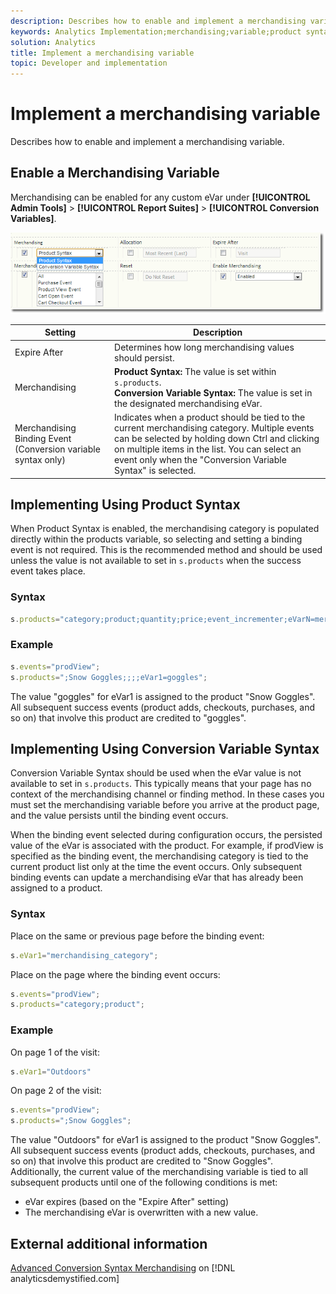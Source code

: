 ```yaml
---
description: Describes how to enable and implement a merchandising variable.
keywords: Analytics Implementation;merchandising;variable;product syntax;Conversion Variable Syntax;s.products
solution: Analytics
title: Implement a merchandising variable
topic: Developer and implementation
---
```


# Implement a merchandising variable

Describes how to enable and implement a merchandising variable.

## Enable a Merchandising Variable

Merchandising can be enabled for any custom eVar under **[!UICONTROL Admin Tools]** > **[!UICONTROL Report Suites]** > **[!UICONTROL Conversion Variables]**.

![](assets/merch-enable.png)

| Setting | Description |
|--- |--- |
| Expire After | Determines how long merchandising values should persist. |
| Merchandising | **Product Syntax:** The value is set within `s.products`.<br>**Conversion Variable Syntax:** The value is set in the designated merchandising eVar. |
| Merchandising Binding Event (Conversion variable syntax only) | Indicates when a product should be tied to the current merchandising category. Multiple events can be selected by holding down Ctrl and clicking on multiple items in the list. You can select an event only when the "Conversion Variable Syntax" is selected. |

## Implementing Using Product Syntax

When Product Syntax is enabled, the merchandising category is populated directly within the products variable, so selecting and setting a binding event is not required. This is the recommended method and should be used unless the value is not available to set in `s.products` when the success event takes place.

### Syntax

```js
s.products="category;product;quantity;price;event_incrementer;eVarN=merch_category|eVarM=merch_category2";
```

### Example

```js
s.events="prodView";
s.products=";Snow Goggles;;;;eVar1=goggles";
```

The value "goggles" for eVar1 is assigned to the product "Snow Goggles". All subsequent success events (product adds, checkouts, purchases, and so on) that involve this product are credited to "goggles".

## Implementing Using Conversion Variable Syntax

Conversion Variable Syntax should be used when the eVar value is not available to set in `s.products`. This typically means that your page has no context of the merchandising channel or finding method. In these cases you must set the merchandising variable before you arrive at the product page, and the value persists until the binding event occurs.

When the binding event selected during configuration occurs, the persisted value of the eVar is associated with the product. For example, if prodView is specified as the binding event, the merchandising category is tied to the current product list only at the time the event occurs. Only subsequent binding events can update a merchandising eVar that has already been assigned to a product.

### Syntax

Place on the same or previous page before the binding event:

```js
s.eVar1="merchandising_category";
```

Place on the page where the binding event occurs:

```js
s.events="prodView";
s.products="category;product";
```

### Example

On page 1 of the visit:

```js
s.eVar1="Outdoors"
```

On page 2 of the visit:

```js
s.events="prodView";
s.products=";Snow Goggles";
```

The value "Outdoors" for eVar1 is assigned to the product "Snow Goggles". All subsequent success events (product adds, checkouts, purchases, and so on) that involve this product are credited to "Snow Goggles". Additionally, the current value of the merchandising variable is tied to all subsequent products until one of the following conditions is met:

* eVar expires (based on the "Expire After" setting)
* The merchandising eVar is overwritten with a new value.

## External additional information

[Advanced Conversion Syntax Merchandising](https://analyticsdemystified.com/adobe-analytics/advanced-conversion-syntax-merchandising/) on [!DNL analyticsdemystified.com]

